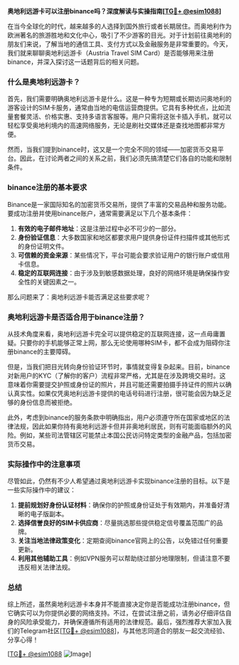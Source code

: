 **奥地利远游卡可以注册binance吗？深度解读与实操指南[[TG💪+ @esim1088](https://t.me/s/esim1088)]**

在当今全球化的时代，越来越多的人选择到国外旅行或者长期居住。而奥地利作为欧洲著名的旅游胜地和文化中心，吸引了不少游客的目光。对于计划前往奥地利的朋友们来说，了解当地的通信工具、支付方式以及金融服务是非常重要的。今天，我们就来聊聊奥地利远游卡（Austria Travel SIM Card）是否能够用来注册binance，并深入探讨这一话题背后的相关问题。

### 什么是奥地利远游卡？

首先，我们需要明确奥地利远游卡是什么。这是一种专为短期或长期访问奥地利的游客设计的SIM卡服务，通常由当地的电信运营商提供。它具有多种优点，比如流量套餐灵活、价格实惠、支持多语言客服等。用户只需将这张卡插入手机，就可以轻松享受奥地利境内的高速网络服务，无论是刷社交媒体还是查找地图都非常方便。

然而，当我们提到binance时，这又是一个完全不同的领域——加密货币交易平台。因此，在讨论两者之间的关系之前，我们必须先搞清楚它们各自的功能和限制条件。

### binance注册的基本要求

Binance是一家国际知名的加密货币交易所，提供了丰富的交易品种和服务功能。要成功注册并使用binance账户，通常需要满足以下几个基本条件：

1. **有效的电子邮件地址**：这是注册过程中必不可少的一部分。
2. **身份验证信息**：大多数国家和地区都要求用户提供身份证件扫描件或其他形式的身份证明文件。
3. **可信赖的资金来源**：某些情况下，平台可能会要求验证用户的银行账户或信用卡信息。
4. **稳定的互联网连接**：由于涉及到敏感数据处理，良好的网络环境是确保操作安全性的关键因素之一。

那么问题来了：奥地利远游卡能否满足这些要求呢？

### 奥地利远游卡是否适合用于binance注册？

从技术角度来看，奥地利远游卡完全可以提供稳定的互联网连接，这一点毋庸置疑。只要你的手机能够正常上网，那么无论使用哪种SIM卡，都不会成为阻碍你注册binance的主要障碍。

但是，当我们把目光转向身份验证环节时，事情就变得复杂起来。目前，binance对新用户的KYC（了解你的客户）流程非常严格，尤其是在涉及跨境交易时。这意味着你需要提交护照或身份证的照片，并且可能还需要拍摄手持证件的照片以确认真实性。如果仅凭奥地利远游卡提供的电话号码进行注册，很可能会因为缺乏足够的身份信息而被拒绝。

此外，考虑到binance的服务条款中明确指出，用户必须遵守所在国家或地区的法律法规，因此如果你持有奥地利远游卡但并非奥地利居民，则有可能面临额外的风险。例如，某些司法管辖区可能禁止本国公民访问特定类型的金融产品，包括加密货币交易。

### 实际操作中的注意事项

尽管如此，仍然有不少人希望通过奥地利远游卡实现binance注册的目标。以下是一些实际操作中的建议：

1. **提前规划好身份认证材料**：确保你的护照或身份证处于有效期内，并准备好清晰的电子版副本。
2. **选择信誉良好的SIM卡供应商**：尽量挑选那些提供稳定信号覆盖范围广的品牌。
3. **关注当地法律政策变化**：定期查阅binance官网上的公告，以免错过任何重要更新。
4. **利用其他辅助工具**：例如VPN服务可以帮助绕过部分地理限制，但请注意不要违反相关法律法规。

### 总结

综上所述，虽然奥地利远游卡本身并不能直接决定你是否能成功注册binance，但它确实可以为你提供必要的网络支持。不过，在尝试注册之前，请务必仔细评估自身的风险承受能力，并确保遵循所有适用的法律规范。最后，强烈推荐大家加入我们的Telegram社区[[TG💪+ @esim1088](https://t.me/s/esim1088)]，与其他志同道合的朋友一起交流经验、分享心得！

[[TG💪+ @esim1088](https://t.me/s/esim1088) ![Image](https://i.postimg.cc/4NQfJmqS/Snipaste-2025-05-13-00-14-12.png)]